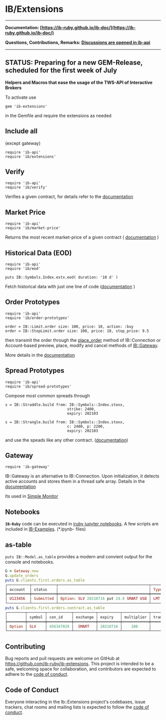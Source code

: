 # IB/Extensions

---

__Documentation: [https://ib-ruby.github.io/ib-doc/](https://ib-ruby.github.io/ib-doc/)__  

__Questions, Contributions, Remarks: [Discussions are opened in ib-api](https://github.com/ib-ruby/ib-api/discussions)__

---
__STATUS:  Preparing for a new GEM-Release, scheduled for the first week of July__
---

__Helpers and Macros that ease the usage of the TWS-API of Interactive Brokers__

To activate use
```
gem 'ib-extensions'
```
in the Gemfile and require the extensions as needed

## Include all
(except gateway)
```
require 'ib-api'
require 'ib/extensions'
```

## Verify
```
require 'ib-api'
require 'ib/verify'
```
Verifies a given contract, for details refer to the [documentation](https://ib-ruby.github.io/ib-doc/Verify_contracts.html )

## Market Price
```
require 'ib-api'
require 'ib/market-price'
```
Returns the most recent market-price of a given contract  ( [documentation](https://ib-ruby.github.io/ib-doc/market_price.html) )

## Historical Data (EOD)
```
require 'ib-api'
require 'ib/eod'

puts IB::Symbols.Index.estx.eod( duration: '10 d' )
```
Fetch historical data with just one line of code  ([documentation](https://ib-ruby.github.io/ib-doc/Historical_data.html) )

## Order Prototypes
```
require 'ib-api'
require 'ib/order-prototypes'

order = IB::Limit.order size: 100, price: 10, action: :buy
order = IB::StopLimit.order size: 100, price: 10, stop_price: 9.5
```

then transmit the order through  the [place_order](https://ib-ruby.github.io/ib-doc/order_placement.html)  method of IB::Connection or  Account-based  preview, place, modify and cancel methods of [IB::Gateway](https://ib-ruby.github.io/ib-doc/order_placement.html).

More details in the [documentation](https://ib-ruby.github.io/ib-doc/order_prototypes.html) 


## Spread Prototypes

```
require 'ib-api'
require 'ib/spread-prototypes'
```

Compose most common spreads through

```
s = IB::Straddle.build from: IB::Symbols::Index.stoxx, 
                            strike: 2400, 
                            expiry: 202103 
                            
s = IB::Strangle.build from: IB::Symbols::Index.stoxx, 
                            c: 2400, p: 2200, 
                            expiry: 202103 

```
and use the speads like any other contract. ([documentation](https://ib-ruby.github.io/ib-doc/spreads.html))

## Gateway 
```
require 'ib-gateway'
```
IB::Gateway is an alternative to IB::Connection. Upon initialization, it detects active accounts and stores them in a thread safe array. 
Details in the [documentation](https://ib-ruby.github.io/ib-doc/gateway.html)

Its used in [Simple Monitor](https://github.com/ib-ruby/simple-monitor)


## Notebooks
**`IB-Ruby`** code can be executed in [iruby jupyter notebooks](https://github.com/SciRuby/iruby). A few scripts are included in [IB-Examples](https://github.com/ib-ruby/ib-examples). (*.ipynb- files)


## as-table
`puts IB::Model.as_table` provides a modern and convient output for the console and notebooks.

```ruby
G = Gateway.new
G.update_orders
puts G.clients.first.orders.as_table
┌──────────┬───────────┬─────────────────────────────────────────┬──────┬─────┬────────┬────────┬───────┬────────┐
│ account  │ status    │                                         │ Type │ tif │ action │ amount │ price │ id/fee │
╞══════════╪═══════════╪═════════════════════════════════════════╪══════╪═════╪════════╪════════╪═══════╪════════╡
│ U123456  │ Submitted │ Option: SLV 20210716 put 24.0 SMART USD │ LMT  │ GTC │ sell   │ 5.0    │ 0.98  │ 0      │
└──────────┴───────────┴─────────────────────────────────────────┴──────┴─────┴────────┴────────┴───────┴────────┘
puts G.clients.first.orders.contract.as_table
┌────────┬────────┬───────────┬──────────┬──────────┬────────────┬───────────────┬───────┬────────┬──────────┐
│        │ symbol │ con_id    │ exchange │ expiry   │ multiplier │ trading-class │ right │ strike │ currency │
╞════════╪════════╪═══════════╪══════════╪══════════╪════════════╪═══════════════╪═══════╪════════╪══════════╡
│ Option │ SLV    │ 456347029 │  SMART   │ 20210716 │    100     │      SLV      │  put  │   24.0 │   USD    │
└────────┴────────┴───────────┴──────────┴──────────┴────────────┴───────────────┴───────┴────────┴──────────┘

```
## Contributing

Bug reports and pull requests are welcome on GitHub at https://github.com/ib-ruby/ib-extensions. This project is intended to be a safe, welcoming space for collaboration, and contributors are expected to adhere to the [code of conduct](https://github.com/[ib-ruby/ib-extensions/blob/master/CODE_OF_CONDUCT.md).


## Code of Conduct

Everyone interacting in the Ib::Extensions project's codebases, issue trackers, chat rooms and mailing lists is expected to follow the [code of conduct](https://github.com/ib-ruby/ib-extensions/blob/master/CODE_OF_CONDUCT.md).

